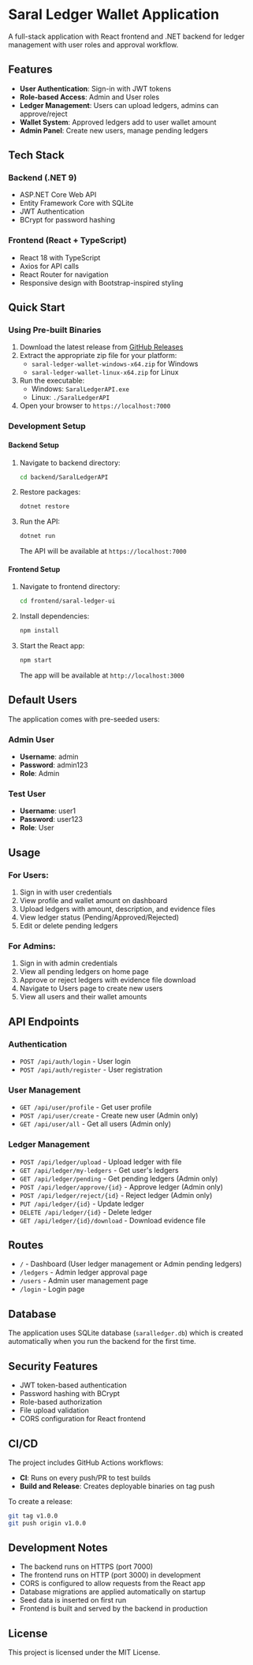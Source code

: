 # Saral Ledger Wallet Application

A full-stack application with React frontend and .NET backend for ledger management with user roles and approval workflow.

## Features

- **User Authentication**: Sign-in with JWT tokens
- **Role-based Access**: Admin and User roles
- **Ledger Management**: Users can upload ledgers, admins can approve/reject
- **Wallet System**: Approved ledgers add to user wallet amount
- **Admin Panel**: Create new users, manage pending ledgers

## Tech Stack

### Backend (.NET 9)
- ASP.NET Core Web API
- Entity Framework Core with SQLite
- JWT Authentication
- BCrypt for password hashing

### Frontend (React + TypeScript)
- React 18 with TypeScript
- Axios for API calls
- React Router for navigation
- Responsive design with Bootstrap-inspired styling

## Quick Start

### Using Pre-built Binaries

1. Download the latest release from [GitHub Releases](../../releases)
2. Extract the appropriate zip file for your platform:
   - `saral-ledger-wallet-windows-x64.zip` for Windows
   - `saral-ledger-wallet-linux-x64.zip` for Linux
3. Run the executable:
   - Windows: `SaralLedgerAPI.exe`
   - Linux: `./SaralLedgerAPI`
4. Open your browser to `https://localhost:7000`

### Development Setup

#### Backend Setup

1. Navigate to backend directory:
   ```bash
   cd backend/SaralLedgerAPI
   ```

2. Restore packages:
   ```bash
   dotnet restore
   ```

3. Run the API:
   ```bash
   dotnet run
   ```

   The API will be available at `https://localhost:7000`

#### Frontend Setup

1. Navigate to frontend directory:
   ```bash
   cd frontend/saral-ledger-ui
   ```

2. Install dependencies:
   ```bash
   npm install
   ```

3. Start the React app:
   ```bash
   npm start
   ```

   The app will be available at `http://localhost:3000`

## Default Users

The application comes with pre-seeded users:

### Admin User
- **Username**: admin
- **Password**: admin123
- **Role**: Admin

### Test User
- **Username**: user1
- **Password**: user123
- **Role**: User

## Usage

### For Users:
1. Sign in with user credentials
2. View profile and wallet amount on dashboard
3. Upload ledgers with amount, description, and evidence files
4. View ledger status (Pending/Approved/Rejected)
5. Edit or delete pending ledgers

### For Admins:
1. Sign in with admin credentials
2. View all pending ledgers on home page
3. Approve or reject ledgers with evidence file download
4. Navigate to Users page to create new users
5. View all users and their wallet amounts

## API Endpoints

### Authentication
- `POST /api/auth/login` - User login
- `POST /api/auth/register` - User registration

### User Management
- `GET /api/user/profile` - Get user profile
- `POST /api/user/create` - Create new user (Admin only)
- `GET /api/user/all` - Get all users (Admin only)

### Ledger Management
- `POST /api/ledger/upload` - Upload ledger with file
- `GET /api/ledger/my-ledgers` - Get user's ledgers
- `GET /api/ledger/pending` - Get pending ledgers (Admin only)
- `POST /api/ledger/approve/{id}` - Approve ledger (Admin only)
- `POST /api/ledger/reject/{id}` - Reject ledger (Admin only)
- `PUT /api/ledger/{id}` - Update ledger
- `DELETE /api/ledger/{id}` - Delete ledger
- `GET /api/ledger/{id}/download` - Download evidence file

## Routes

- `/` - Dashboard (User ledger management or Admin pending ledgers)
- `/ledgers` - Admin ledger approval page
- `/users` - Admin user management page
- `/login` - Login page

## Database

The application uses SQLite database (`saralledger.db`) which is created automatically when you run the backend for the first time.

## Security Features

- JWT token-based authentication
- Password hashing with BCrypt
- Role-based authorization
- File upload validation
- CORS configuration for React frontend

## CI/CD

The project includes GitHub Actions workflows:

- **CI**: Runs on every push/PR to test builds
- **Build and Release**: Creates deployable binaries on tag push

To create a release:
```bash
git tag v1.0.0
git push origin v1.0.0
```

## Development Notes

- The backend runs on HTTPS (port 7000)
- The frontend runs on HTTP (port 3000) in development
- CORS is configured to allow requests from the React app
- Database migrations are applied automatically on startup
- Seed data is inserted on first run
- Frontend is built and served by the backend in production

## License

This project is licensed under the MIT License.